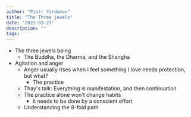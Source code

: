 ```yaml
---
author: "Piotr Yordanov"
title: "The Three jewels"
date: "2022-03-27"
description: ""
tags:
---
```


+ The three jewels being	
	+ The Buddha, the Dharma, and the Shangha
+ Agitation and anger
	+ Anger usually rises when I feel something I love needs protection, but what?
		+ The practice
	+ Thay's talk: Everything is manifestation, and then continuation
	+ The practice alone won't change habits
		+ it needs to be done by a conscient effort
	+ Understanding the 8-fold path
